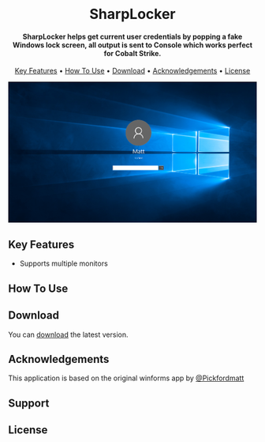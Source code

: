 <h1 align="center">
  <br>
  <a href="logo.png" alt="SharpLocker" width="309"></a>
  <br>
  SharpLocker
  <br>
</h1>

<h4 align="center">SharpLocker helps get current user credentials by popping a fake Windows lock screen, all output is sent to Console which works perfect for Cobalt Strike.</h4>

<p align="center">
  <a href="#key-features">Key Features</a> •
  <a href="#how-to-use">How To Use</a> •
  <a href="#download">Download</a> •
  <a href="#acknowledgements">Acknowledgements</a> •
  <a href="#license">License</a>
</p>

![Working SharpLocker](screenshot.png)

## Key Features

* Supports multiple monitors

## How To Use



## Download

You can [download](/releases/tag/v1.2.0) the latest version.

## Acknowledgements

This application is based on the original winforms app by [@Pickfordmatt](https://github.com/Pickfordmatt/SharpLocker)

## Support

## License
